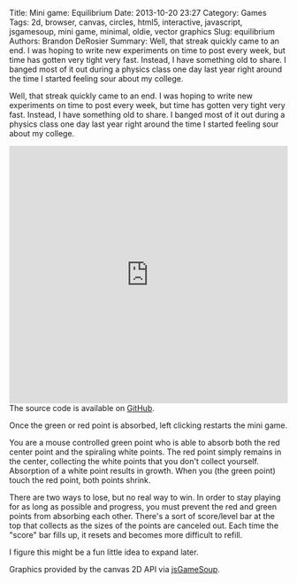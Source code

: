 Title: Mini game: Equilibrium
Date: 2013-10-20 23:27
Category: Games
Tags: 2d, browser, canvas, circles, html5, interactive, javascript, jsgamesoup, mini game, minimal, oldie, vector graphics
Slug: equilibrium
Authors: Brandon DeRosier
Summary: Well, that streak quickly came to an end. I was hoping to write new experiments on time to post every week, but time has gotten very tight very fast. Instead, I have something old to share. I banged most of it out during a physics class one day last year right around the time I started feeling sour about my college.

Well, that streak quickly came to an end. I was hoping to write new experiments on time to post every week, but time has gotten very tight very fast. Instead, I have something old to share. I banged most of it out during a physics class one day last year right around the time I started feeling sour about my college. <!--more-->

<iframe src="http://bdero.me/html5fun/projects/equilibrium/" height="465" width="100%" frameborder="no"></iframe>
The source code is available on <a title="Equilibrium source code" href="https://github.com/bdero/html5fun/blob/gh-pages/projects/equilibrium/equilibrium.js" target="_blank">GitHub</a>.

Once the green or red point is absorbed, left clicking restarts the mini game.

You are a mouse controlled green point who is able to absorb both the red center point and the spiraling white points. The red point simply remains in the center, collecting the white points that you don't collect yourself. Absorption of a white point results in growth. When you (the green point) touch the red point, both points shrink.

There are two ways to lose, but no real way to win. In order to stay playing for as long as possible and progress, you must prevent the red and green points from absorbing each other. There's a sort of score/level bar at the top that collects as the sizes of the points are canceled out. Each time the "score" bar fills up, it resets and becomes more difficult to refill.

I figure this might be a fun little idea to expand later.

Graphics provided by the canvas 2D API via <a title="jsGameSoup GitHub repository" href="https://github.com/chr15m/jsGameSoup" target="_blank">jsGameSoup</a>.
